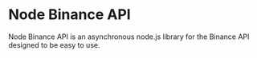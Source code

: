 # Node Binance API

Node Binance API is an asynchronous node.js library for the Binance API designed to be easy to use. 

